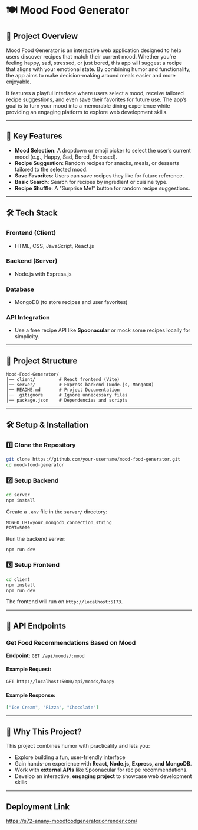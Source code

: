 # 🍽️ Mood Food Generator

## 📌 Project Overview
Mood Food Generator is an interactive web application designed to help users discover recipes that match their current mood. Whether you're feeling happy, sad, stressed, or just bored, this app will suggest a recipe that aligns with your emotional state. By combining humor and functionality, the app aims to make decision-making around meals easier and more enjoyable. 

It features a playful interface where users select a mood, receive tailored recipe suggestions, and even save their favorites for future use. The app’s goal is to turn your mood into a memorable dining experience while providing an engaging platform to explore web development skills.

---

## 🚀 Key Features
- **Mood Selection**: A dropdown or emoji picker to select the user’s current mood (e.g., Happy, Sad, Bored, Stressed).
- **Recipe Suggestion**: Random recipes for snacks, meals, or desserts tailored to the selected mood.
- **Save Favorites**: Users can save recipes they like for future reference.
- **Basic Search**: Search for recipes by ingredient or cuisine type.
- **Recipe Shuffle**: A "Surprise Me!" button for random recipe suggestions.

---

## 🛠️ Tech Stack
### **Frontend (Client)**
- HTML, CSS, JavaScript, React.js

### **Backend (Server)**
- Node.js with Express.js

### **Database**
- MongoDB (to store recipes and user favorites)

### **API Integration**
- Use a free recipe API like **Spoonacular** or mock some recipes locally for simplicity.

---

## 📂 Project Structure
```
Mood-Food-Generator/
│── client/         # React frontend (Vite)
│── server/         # Express backend (Node.js, MongoDB)
│── README.md       # Project Documentation
│── .gitignore      # Ignore unnecessary files
│── package.json    # Dependencies and scripts
```

---

## 🛠️ Setup & Installation

### **1️⃣ Clone the Repository**
```bash
git clone https://github.com/your-username/mood-food-generator.git
cd mood-food-generator
```

### **2️⃣ Setup Backend**
```bash
cd server
npm install
```
Create a `.env` file in the `server/` directory:
```env
MONGO_URI=your_mongodb_connection_string
PORT=5000
```
Run the backend server:
```bash
npm run dev
```

### **3️⃣ Setup Frontend**
```bash
cd client
npm install
npm run dev
```

The frontend will run on `http://localhost:5173`.

---

## 🔗 API Endpoints
### **Get Food Recommendations Based on Mood**
**Endpoint:** `GET /api/moods/:mood`

#### Example Request:
```bash
GET http://localhost:5000/api/moods/happy
```
#### Example Response:
```json
["Ice Cream", "Pizza", "Chocolate"]
```

---

## 📌 Why This Project?
This project combines humor with practicality and lets you:
- Explore building a fun, user-friendly interface
- Gain hands-on experience with **React, Node.js, Express, and MongoDB**.
- Work with **external APIs** like Spoonacular for recipe recommendations.
- Develop an interactive, **engaging project** to showcase web development skills

---


## Deployment Link
https://s72-anany-moodfoodgenerator.onrender.com/


